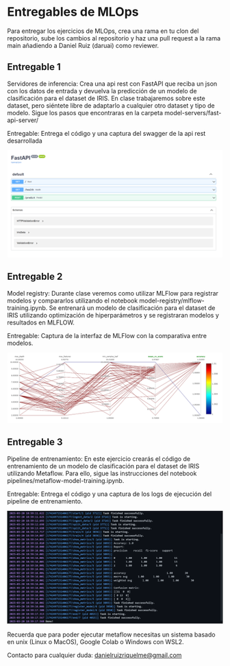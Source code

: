 # Entregables de MLOps

Para entregar los ejercicios de MLOps, crea una rama en tu clon del repositorio, sube los cambios al repositorio y haz una pull request a la rama main añadiendo a Daniel Ruiz (daruai) como reviewer.

## Entregable 1

Servidores de inferencia: Crea una api rest con FastAPI que reciba un json con los datos de entrada y devuelva la predicción de un modelo de clasificación para el dataset de IRIS.
En clase trabajaremos sobre este dataset, pero siéntete libre de adaptarlo a cualquier otro dataset y tipo de modelo. Sigue los pasos que encontraras en la carpeta model-servers/fast-api-server/

Entregable: Entrega el código y una captura del swagger de la api rest desarrollada

![Entregable 1](./Entregable_1.png)

## Entregable 2

Model registry: Durante clase veremos como utilizar MLFlow para registrar modelos y compararlos utilizando el notebook model-registry/mlflow-training.ipynb. Se entrenará un modelo de clasificación para el dataset de IRIS utilizando optimización de hiperparámetros y se registraran modelos y resultados en MLFLOW.

Entregable: Captura de la interfaz de MLFlow con la comparativa entre modelos.

![Entregable 2](./Entregable_2.png)

## Entregable 3

Pipeline de entrenamiento: En este ejercicio crearás el código de entrenamiento de un modelo de clasificación para el dataset de IRIS utilizando Metaflow. Para ello, sigue las instrucciones del notebook pipelines/metaflow-model-training.ipynb.

Entregable: Entrega el código y una captura de los logs de ejecución del pipeline de entrenamiento.

![Entregable 3](./Entregable_3.png)

Recuerda que para poder ejecutar metaflow necesitas un sistema basado en unix (Linux o MacOS), Google Colab o Windows con WSL2.

Contacto para cualquier duda: danielruizriquelme@gmail.com